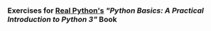 ### Exercises for [Real Python's](https://realpython.com) *"Python Basics: A Practical Introduction to Python 3"* Book
